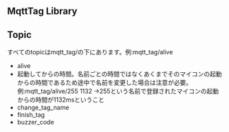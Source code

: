 ## MqttTag Library

## Topic  
すべてのtopicはmqtt_tag/の下にあります。例:mqtt_tag/alive
- alive
- 起動してからの時間。名前ごとの時間ではなくあくまでそのマイコンの起動からの時間であるため途中で名前を変更した場合は注意が必要。例:mqtt_tag/alive/255 1132 ->255という名前で登録されたマイコンの起動からの時間が1132msということ
- change_tag_name
- finish_tag
- buzzer_code

